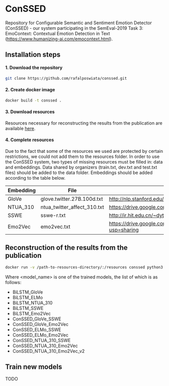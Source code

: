 # ConSSED

Repository for Configurable Semantic and Sentiment Emotion Detector (ConSSED) - our system participating in the SemEval-2019 Task 3: EmoContext: Contextual Emotion Detection in Text (https://www.humanizing-ai.com/emocontext.html).

## Installation steps

#### 1. Download the repository
```bash
git clone https://github.com/rafalposwiata/conssed.git
```

#### 2. Create docker image
```bash
docker build -t conssed .
```
#### 3. Download resources

Resources necessary for reconstructing the results from the publication are available [here](https://drive.google.com/open?id=1jna0wnCBR61nCTKG7qSfhEnN4k_SqYsz).

#### 4. Complete resources

Due to the fact that some of the resources we used are protected by certain restrictions, we could not add them to the resources folder.
In order to use the ConSSED system, two types of missing resources must be filled in: data and embeddings. Data shared by organizers (train.txt, dev.txt and test.txt files) should be added to the data folder.
Embeddings should be added according to the table below.


| Embedding  | File  | Source link | Destination directory  | 
|---|---|---|---|
| GloVe      | glove.twitter.27B.100d.txt |http://nlp.stanford.edu/data/glove.twitter.27B.zip | resource/embeddings/glove  |
| NTUA_310      | ntua_twitter_affect_310.txt |https://drive.google.com/open?id=1b-w7xf0d4zFmVoe9kipBHUwfoefFvU2t | resource/embeddings/word2vec  |
| SSWE      | sswe-r.txt |http://ir.hit.edu.cn/~dytang/paper/sswe/embedding-results.zip | resource/embeddings/sswe  |
| Emo2Vec      | emo2vec.txt |https://drive.google.com/file/d/1K0RPGSlBHOng4NN4Jkju_OkYtrmqimLi/view?usp=sharing | resource/embeddings/emo2vec  |


## Reconstruction of the results from the publication

```bash
docker run -v /path-to-resources-directory/:/resources conssed python3.6 /conssed/predict.py /resources/models/<model_name>/predict.config
```

Where <model_name> is one of the trained models, the list of which is as follows:
 - BiLSTM_GloVe
 - BiLSTM_ELMo
 - BiLSTM_NTUA_310
 - BiLSTM_SSWE
 - BiLSTM_Emo2Vec
 - ConSSED_GloVe_SSWE
 - ConSSED_GloVe_Emo2Vec
 - ConSSED_ELMo_SSWE
 - ConSSED_ELMo_Emo2Vec
 - ConSSED_NTUA_310_SSWE
 - ConSSED_NTUA_310_Emo2Vec
 - ConSSED_NTUA_310_Emo2Vec_v2

## Train new models

TODO
